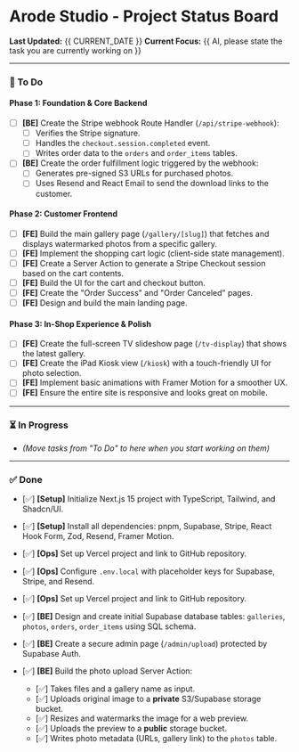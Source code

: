 # Arode Studio - Project Status Board

**Last Updated:** {{ CURRENT_DATE }}
**Current Focus:** {{ AI, please state the task you are currently working on }}

---

### 📝 To Do

#### Phase 1: Foundation & Core Backend
- [ ] **[BE]** Create the Stripe webhook Route Handler (`/api/stripe-webhook`):
    - [ ] Verifies the Stripe signature.
    - [ ] Handles the `checkout.session.completed` event.
    - [ ] Writes order data to the `orders` and `order_items` tables.
- [ ] **[BE]** Create the order fulfillment logic triggered by the webhook:
    - [ ] Generates pre-signed S3 URLs for purchased photos.
    - [ ] Uses Resend and React Email to send the download links to the customer.

#### Phase 2: Customer Frontend
- [ ] **[FE]** Build the main gallery page (`/gallery/[slug]`) that fetches and displays watermarked photos from a specific gallery.
- [ ] **[FE]** Implement the shopping cart logic (client-side state management).
- [ ] **[FE]** Create a Server Action to generate a Stripe Checkout session based on the cart contents.
- [ ] **[FE]** Build the UI for the cart and checkout button.
- [ ] **[FE]** Create the "Order Success" and "Order Canceled" pages.
- [ ] **[FE]** Design and build the main landing page.

#### Phase 3: In-Shop Experience & Polish
- [ ] **[FE]** Create the full-screen TV slideshow page (`/tv-display`) that shows the latest gallery.
- [ ] **[FE]** Create the iPad Kiosk view (`/kiosk`) with a touch-friendly UI for photo selection.
- [ ] **[FE]** Implement basic animations with Framer Motion for a smoother UX.
- [ ] **[FE]** Ensure the entire site is responsive and looks great on mobile.

---

### ⏳ In Progress

- *(Move tasks from "To Do" to here when you start working on them)*

---

### ✅ Done

- [✅] **[Setup]** Initialize Next.js 15 project with TypeScript, Tailwind, and Shadcn/UI.
- [✅] **[Setup]** Install all dependencies: pnpm, Supabase, Stripe, React Hook Form, Zod, Resend, Framer Motion.
- [✅] **[Ops]** Set up Vercel project and link to GitHub repository.
- [✅] **[Ops]** Configure `.env.local` with placeholder keys for Supabase, Stripe, and Resend.
- [✅] **[Ops]** Set up Vercel project and link to GitHub repository.
- [✅] **[BE]** Design and create initial Supabase database tables: `galleries`, `photos`, `orders`, `order_items` using SQL schema.
- [✅] **[BE]** Create a secure admin page (`/admin/upload`) protected by Supabase Auth.

- [✅] **[BE]** Build the photo upload Server Action:
    - [✅] Takes files and a gallery name as input.
    - [✅] Uploads original image to a **private** S3/Supabase storage bucket.
    - [✅] Resizes and watermarks the image for a web preview.
    - [✅] Uploads the preview to a **public** storage bucket.
    - [✅] Writes photo metadata (URLs, gallery link) to the `photos` table.
